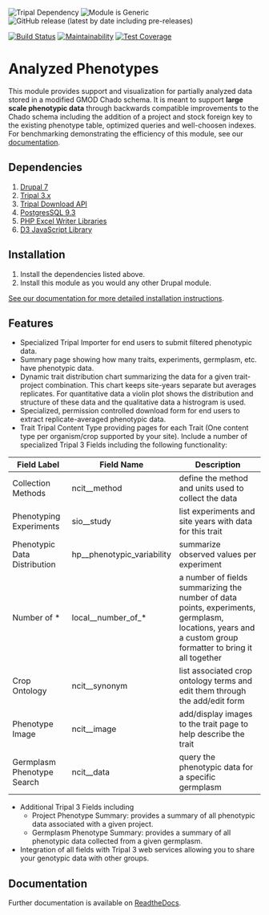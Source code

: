 ![Tripal Dependency](https://img.shields.io/badge/tripal-%3E=3.0-brightgreen)
![Module is Generic](https://img.shields.io/badge/generic-tested%20manually-yellow)
![GitHub release (latest by date including pre-releases)](https://img.shields.io/github/v/release/UofS-Pulse-Binfo/analyzedphenotypes?include_prereleases)

[![Build Status](https://travis-ci.org/UofS-Pulse-Binfo/analyzedphenotypes.svg?branch=7.x-3.x)](https://travis-ci.org/UofS-Pulse-Binfo/analyzedphenotypes)
[![Maintainability](https://api.codeclimate.com/v1/badges/201831f4d8bcca2e16c0/maintainability)](https://codeclimate.com/github/UofS-Pulse-Binfo/analyzedphenotypes/maintainability)
[![Test Coverage](https://api.codeclimate.com/v1/badges/201831f4d8bcca2e16c0/test_coverage)](https://codeclimate.com/github/UofS-Pulse-Binfo/analyzedphenotypes/test_coverage)


# Analyzed Phenotypes
This module provides support and visualization for partially analyzed data stored in a modified GMOD Chado schema. It is meant to support **large scale phenotypic data** through backwards compatible improvements to the Chado schema including the addition of a project and stock foreign key to the existing phenotype table, optimized queries and well-choosen indexes. For benchmarking demonstrating the efficiency of this module, see our [documentation](https://analyzedphenotypes.readthedocs.io/en/latest/admin_guide/benchmarking.html).

## Dependencies

1. [Drupal 7](https://www.drupal.org/)
2. [Tripal 3.x](http://tripal.info/)
3. [Tripal Download API](https://github.com/tripal/trpdownload_api)
4. [PostgresSQL 9.3](https://www.postgresql.org/)
5. [PHP Excel Writer Libraries](https://github.com/SystemDevil/PHP_XLSXWriter_plus)
6. [D3 JavaScript Library](https://github.com/d3/d3/releases/download/v3.5.14/d3.zip)

## Installation
1. Install the dependencies listed above.
2. Install this module as you would any other Drupal module.

[See our documentation for more detailed installation instructions](https://analyzedphenotypes.readthedocs.io/en/latest/admin_guide/install.html).

## Features
- Specialized Tripal Importer for end users to submit filtered phenotypic data.
- Summary page showing how many traits, experiments, germplasm, etc. have phenotypic data.
- Dynamic trait distribution chart summarizing the data for a given trait-project combination. This chart keeps site-years separate but averages replicates. For quantitative data a violin plot shows the distribution and structure of these data and the qualitative data a histrogram is used.
- Specialized, permission controlled download form for end users to extract replicate-averaged phenotypic data.
- Trait Tripal Content Type providing pages for each Trait (One content type per organism/crop supported by your site). Include a number of specialized Tripal 3 Fields including the following functionality:

| Field Label                  | Field Name                 | Description                                                                                                                                              |
|------------------------------|----------------------------|----------------------------------------------------------------------------------------------------------------------------------------------------------|
| Collection Methods           | ncit__method               | define the method and units used to collect the data                                                                                                     |
| Phenotyping Experiments      | sio__study                 | list experiments and site years with data for this trait                                                                                                 |
| Phenotypic Data Distribution | hp__phenotypic_variability | summarize observed values per experiment                                                                                                                 |
| Number of *                  | local__number_of_*         | a number of fields summarizing the number of data points, experiments, germplasm, locations, years and a custom group formatter to bring it all together |
| Crop Ontology                | ncit__synonym              | list associated crop ontology terms and edit them through the add/edit form                                                                              |
| Phenotype Image              | ncit__image                | add/display images to the trait page to help describe the trait                                                                                          |
| Germplasm Phenotype Search   | ncit__data                 | query the phenotypic data for a specific germplasm                                                                                                       |

- Additional Tripal 3 Fields including
   - Project Phenotype Summary: provides a summary of all phenotypic data associated with a given project.
   - Germplasm Phenotype Summary: provides a summary of all phenotypic data collected from a given germplasm.
- Integration of all fields with Tripal 3 web services allowing you to share your genotypic data with other groups.

## Documentation
Further documentation is available on [ReadtheDocs](https://analyzedphenotypes.readthedocs.io/en/latest/index.html).
